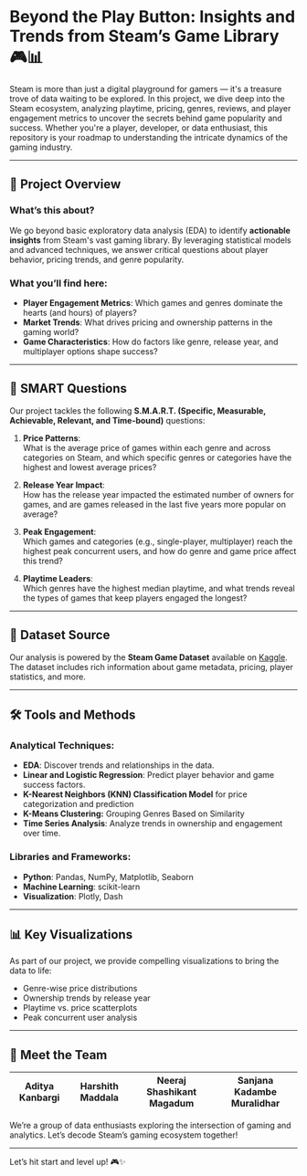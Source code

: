# Beyond the Play Button: Insights and Trends from Steam’s Game Library 🎮📊

Steam is more than just a digital playground for gamers — it's a treasure trove of data waiting to be explored. In this project, we dive deep into the Steam ecosystem, analyzing playtime, pricing, genres, reviews, and player engagement metrics to uncover the secrets behind game popularity and success. Whether you're a player, developer, or data enthusiast, this repository is your roadmap to understanding the intricate dynamics of the gaming industry.

---

## 🚀 Project Overview

### What’s this about?  
We go beyond basic exploratory data analysis (EDA) to identify **actionable insights** from Steam's vast gaming library. By leveraging statistical models and advanced techniques, we answer critical questions about player behavior, pricing trends, and genre popularity.

### What you’ll find here:
- **Player Engagement Metrics**: Which games and genres dominate the hearts (and hours) of players?  
- **Market Trends**: What drives pricing and ownership patterns in the gaming world?  
- **Game Characteristics**: How do factors like genre, release year, and multiplayer options shape success?  

---

## 🧠 SMART Questions

Our project tackles the following **S.M.A.R.T. (Specific, Measurable, Achievable, Relevant, and Time-bound)** questions:

1. **Price Patterns**:  
   What is the average price of games within each genre and across categories on Steam, and which specific genres or categories have the highest and lowest average prices? 

2. **Release Year Impact**:  
   How has the release year impacted the estimated number of owners for games, and are games released in the last five years more popular on average?

3. **Peak Engagement**:  
   Which games and categories (e.g., single-player, multiplayer) reach the highest peak concurrent users, and how do genre and game price affect this trend?

4. **Playtime Leaders**:  
   Which genres have the highest median playtime, and what trends reveal the types of games that keep players engaged the longest?

---

## 📂 Dataset Source  
Our analysis is powered by the **Steam Game Dataset** available on [Kaggle](https://www.kaggle.com/datasets/fronkongames/steam-games-dataset). The dataset includes rich information about game metadata, pricing, player statistics, and more.

---

## 🛠️ Tools and Methods

### Analytical Techniques:  
- **EDA**: Discover trends and relationships in the data.  
- **Linear and Logistic Regression**: Predict player behavior and game success factors.
- **K-Nearest Neighbors (KNN) Classification Model** for price categorization and prediction
- **K-Means Clustering:** Grouping Genres Based on Similarity 
- **Time Series Analysis**: Analyze trends in ownership and engagement over time.  

### Libraries and Frameworks:  
- **Python**: Pandas, NumPy, Matplotlib, Seaborn  
- **Machine Learning**: scikit-learn  
- **Visualization**: Plotly, Dash  

---

## 📊 Key Visualizations  
As part of our project, we provide compelling visualizations to bring the data to life:
- Genre-wise price distributions  
- Ownership trends by release year  
- Playtime vs. price scatterplots  
- Peak concurrent user analysis  

---

## 🤝 Meet the Team  
| **Aditya Kanbargi** | **Harshith Maddala** | **Neeraj Shashikant Magadum** | **Sanjana Kadambe Muralidhar** |
|----------------------|-----------------|---------------|-----------------|

We’re a group of data enthusiasts exploring the intersection of gaming and analytics. Let’s decode Steam’s gaming ecosystem together!

---
Let’s hit start and level up! 🎮✨

